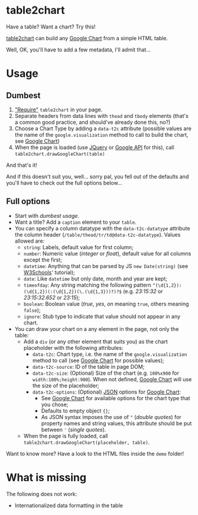 # table2chart

Have a table? Want a chart? Try this!

[table2chart](https://github.com/cicithesquirrel/table2chart) can build any [Google Chart](https://developers.google.com/chart/) from a simple HTML table.

Well, OK, you'll have to add a few metadata, I'll admit that...

# Usage
## Dumbest 

  1. ["Require"](http://www.requirejs.org/) `table2chart` in your page.
  2. Separate headers from data lines with `thead` and `tbody` elements (that's a common good practice, and should've already done this, no?)
  3. Choose a Chart Type by adding a `data-t2c` attribute (possible values are the name of the `google.visualization` method to call to build the chart, see [Google Chart](https://developers.google.com/chart/))
  3. When the page is loaded (use [JQuery](http://api.jquery.com/ready/) or [Google API](https://developers.google.com/feed/v1/reference#setOnLoadCallback) for this), call `table2chart.drawGoogleChart(table)`

And that's it!

And if this doesn't suit you, well... sorry pal, you fell out of the defaults and you'll have to check out the full options below...

## Full options

  * Start with _dumbest usage_.
  * Want a title? Add a `caption` element to your `table`.
  * You can specify a column datatype with the `data-t2c-datatype` attribute the column header (`/table/thead/tr/td@data-t2c-datatype`). Values allowed are:
    * `string`: Labels, default value for first column;
    * `number`: Numeric value (_integer_ or _float_), default value for all columns except the first;
    * `datetime`: Anything that can be parsed by JS `new Date(string)` (see [W3Schools](http://www.w3schools.com/js/js_date_formats.asp)' tutorial);
    * `date`: Like `datetime` but only date, month and year are kept;
    * `timeofday`: Any string matching the following pattern `^(\d{1,2}):(\d{1,2})(:(\d{1,2})(\.(\d{1,3}))?)?$` (e.g. _23:15:32_ or _23:15:32.652_ or _23:15_);
    * `boolean`: Boolean value (_true_, _yes_, _on_ meaning `true`, others meaning `false`);
    * `ignore`: Stub type to indicate that value should not appear in any chart.
  * You can draw your chart on a any element in the page, not only the table:
    * Add a `div` (or any other element that suits you) as the chart placeholder with the following attributes:
      * `data-t2c`: Chart type, i.e. the name of the `google.visualization` method to call (see [Google Chart](https://developers.google.com/chart/) for possible values);
      * `data-t2c-source`: ID of the table in page DOM;
      * `data-t2c-size`: (Optional) Size of the chart (e.g. `100%x900` for `width:100%;height:900`). When not defined, [Google Chart](https://developers.google.com/chart/) will use the size of the placeholder;
      * `data-t2c-options`: (Optional) [JSON](http://json.org/) options for [Google Chart](https://developers.google.com/chart/):
        * See [Google Chart](https://developers.google.com/chart/) for available options for the chart type that you chose;
        * Defaults to empty object `{}`;
        * As JSON syntax imposes the use of `"` (_double quotes_) for property names and string values, this attribute should be put between `'` (_single quotes_).
    * When the page is fully loaded, call `table2chart.drawGoogleChart(placeholder, table)`.
  
Want to know more? Have a look to the HTML files inside the `demo` folder!

# What is missing

The following does not work:
  * Internationalized data formatting in the table
